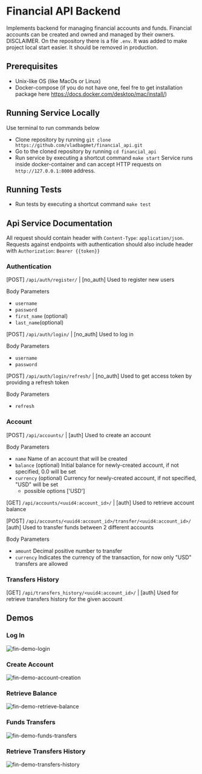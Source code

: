 # Financial API Backend
Implements backend for managing financial accounts and funds.
Financial accounts can be created and owned and managed by their owners.
DISCLAIMER. On the repository there is a file `.env`. It was added to make project local start easier. It should be removed in production.


## Prerequisites
* Unix-like OS (like MacOs or Linux)
* Docker-compose (if you do not have one, feel fre to get installation package here https://docs.docker.com/desktop/mac/install/)


## Running Service Locally
Use terminal to run commands below
* Clone repository by running `git clone https://github.com/vladbagmet/financial_api.git`
* Go to the cloned repository by running `cd financial_api`
* Run service by executing a shortcut command `make start`
Service runs inside docker-container and can accept HTTP requests on `http://127.0.0.1:8000` address.


## Running Tests
* Run tests by executing a shortcut command `make test`


## Api Service Documentation
All request should contain header with `Content-Type`: `application/json`. 
Requests against endpoints with authentication should also include header with `Authorization`: `Bearer {{token}}`


### Authentication
[POST] `/api/auth/register/` | [no_auth] Used to register new users

Body Parameters
* `username`
* `password`
* `first_name` (optional)
* `last_name`(optional)


[POST] `/api/auth/login/` | [no_auth] Used to log in

Body Parameters
* `username`
* `password`


[POST] `/api/auth/login/refresh/` | [no_auth] Used to get access token by providing a refresh token

Body Parameters
* `refresh`



### Account
[POST] `/api/accounts/` | [auth] Used to create an account

Body Parameters
* `name` Name of an account that will be created
* `balance` (optional) Initial balance for newly-created account, if not specified, 0.0 will be set
* `currency` (optional) Currency for newly-created account, if not specified, "USD" will be set
  * possible options ['USD']


[GET] `/api/accounts/<uuid4:account_id>/` | [auth] Used to retrieve account balance


[POST] `/api/accounts/<uuid4:account_id>/transfer/<uuid4:account_id>/` [auth] Used to transfer funds between 2 different accounts

Body Parameters
* `amount` Decimal positive number to transfer
* `currency` Indicates the currency of the transaction, for now only "USD" transfers are allowed



### Transfers History
[GET] `/api/transfers_history/<uuid4:account_id>/` | [auth] Used for retrieve transfers history for the given account



## Demos
### Log In
![fin-demo-login](https://user-images.githubusercontent.com/23407924/150554363-59622d11-c990-4f6a-ae90-053533c0a92b.gif)


### Create Account
![fin-demo-account-creation](https://user-images.githubusercontent.com/23407924/150556107-98ccc01b-5c13-4293-9c4b-4ed394a71247.gif)


### Retrieve Balance
![fin-demo-retrieve-balance](https://user-images.githubusercontent.com/23407924/150557979-57199e31-d66d-49c6-ad7d-3a861f334c9e.gif)


### Funds Transfers
![fin-demo-funds-transfers](https://user-images.githubusercontent.com/23407924/150559075-edfe24f5-748d-4aac-85d9-1e54833f90e8.gif)


### Retrieve Transfers History
![fin-demo-transfers-history](https://user-images.githubusercontent.com/23407924/150560008-ae83e26a-81e9-48c3-99c4-8891581c67a7.gif)
